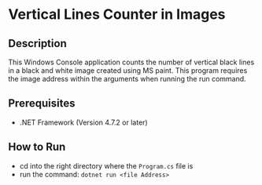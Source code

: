 # Vertical Lines Counter in Images

## Description

This Windows Console application counts the number of vertical black lines in a black and white image created using MS paint. 
This program requires the image address within the arguments when running the run command. 

## Prerequisites

- .NET Framework (Version 4.7.2 or later)

## How to Run

- cd into the right directory where the `Program.cs` file is
- run the command: `dotnet run <file Address>`
